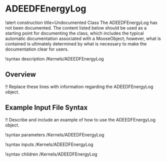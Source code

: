 # ADEEDFEnergyLog

!alert construction title=Undocumented Class
The ADEEDFEnergyLog has not been documented. The content listed below should be used as a starting point for
documenting the class, which includes the typical automatic documentation associated with a
MooseObject; however, what is contained is ultimately determined by what is necessary to make the
documentation clear for users.

!syntax description /Kernels/ADEEDFEnergyLog

## Overview

!! Replace these lines with information regarding the ADEEDFEnergyLog object.

## Example Input File Syntax

!! Describe and include an example of how to use the ADEEDFEnergyLog object.

!syntax parameters /Kernels/ADEEDFEnergyLog

!syntax inputs /Kernels/ADEEDFEnergyLog

!syntax children /Kernels/ADEEDFEnergyLog
